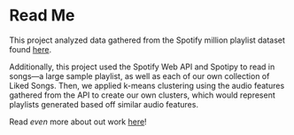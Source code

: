 # Read Me

This project analyzed data gathered from the Spotify million playlist dataset found [here](https://www.aicrowd.com/challenges/spotify-million-playlist-dataset-challenge).

Additionally, this project used the Spotify Web API and Spotipy to read in songs—a large sample playlist, as well as each of our own collection of Liked Songs. Then, we applied k-means clustering using the audio features gathered from the API to create our own clusters, which would represent playlists generated based off similar audio features.

Read _even_ more about out work [here](https://anushkaagarwal521.medium.com/repurposing-our-liked-songs-666b5cc97474)!
